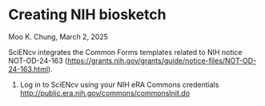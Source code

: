 # Creating NIH biosketch
Moo K. Chung, March 2, 2025


SciENcv integrates the Common Forms templates related to NIH notice NOT-OD-24-163 (https://grants.nih.gov/grants/guide/notice-files/NOT-OD-24-163.html). 


1. Log in to SciENcv using your NIH eRA Commons credentials http://public.era.nih.gov/commons/commonsInit.do 

